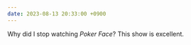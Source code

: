 ```yaml
---
date: 2023-08-13 20:33:00 +0900
---
```


Why did I stop watching _Poker Face_? This show is excellent.
